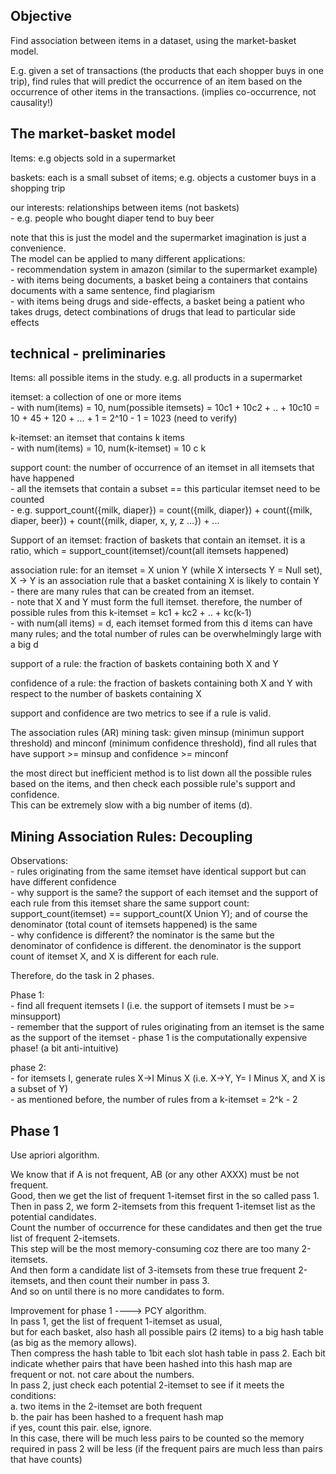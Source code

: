 Objective
----------------

Find association between items in a dataset, using the market-basket model.

E.g. given a set of transactions (the products that each shopper buys in one trip),
find rules that will predict the occurrence of an item based on 
the occurrence of other items in the transactions.
(implies co-occurrence, not causality!)

The market-basket model
---------------------------

Items: e.g objects sold in a supermarket 

baskets: each is a small subset of items; e.g. objects a customer buys in a shopping trip

our interests: relationships between items (not baskets)  
	- e.g. people who bought diaper tend to buy beer

note that this is just the model and the supermarket imagination is just a convenience.  
The model can be applied to many different applications:  
	- recommendation system in amazon (similar to the supermarket example)  
	- with items being documents, a basket being a containers that contains documents with a same sentence, find plagiarism  
	- with items being drugs and side-effects, a basket being a patient who takes drugs, detect combinations of drugs that lead to particular side effects


technical - preliminaries
--------------------------

Items: all possible items in the study. e.g. all products in a supermarket

itemset: a collection of one or more items  
	- with num(items) = 10, num(possible itemsets) = 10c1 + 10c2 + .. + 10c10 = 10 + 45 + 120 + ... + 1 = 2^10 - 1 = 1023 (need to verify)

k-itemset: an itemset that contains k items  
	- with num(items) = 10, num(k-itemset) =  10 c k

support count: the number of occurrence of an itemset in all itemsets that have happened  
	- all the itemsets that contain a subset == this particular itemset need to be counted  
	- e.g. support_count({milk, diaper}) = count({milk, diaper}) + count({milk, diaper, beer}) + count({milk, diaper, x, y, z ...}) + ...  

Support of an itemset: fraction of baskets that contain an itemset. it is a ratio, which = support_count(itemset)/count(all itemsets happened)

association rule: for an itemset = X union Y (while X intersects Y = Null set), 
X -> Y is an association rule that a basket containing X is likely to contain Y  
	- there are many rules that can be created from an itemset.  
	- note that X and Y must form the full itemset. therefore, the number of possible rules from this k-itemset = kc1 + kc2 + .. + kc(k-1)  
	- with num(all items) = d, each itemset formed from this d items can have many rules; and the total number of rules can be overwhelmingly large with a big d

support of a rule: the fraction of baskets containing both X and Y

confidence of a rule: the fraction of baskets containing both X and Y with respect to the number of baskets containing X

support and confidence are two metrics to see if a rule is valid.

The association rules (AR) mining task: given minsup (minimun support threshold) and minconf (minimum confidence threshold), 
find all rules that have support >= minsup and confidence >= minconf

the most direct but inefficient method is to list down all the possible rules based on the items, 
and then check each possible rule's support and confidence.  
This can be extremely slow with a big number of items (d).


Mining Association Rules: Decoupling
---------------------------------

Observations:  
	- rules originating from the same itemset have identical support but can have different confidence  
	- why support is the same? the support of each itemset and the support of each rule from this itemset share the same support count: support_count(itemset) == support_count(X Union Y); and of course the denominator (total count of itemsets happened) is the same  
 	- why confidence is different? the nominator is the same but the denominator of confidence is different. the denominator is the support count of itemset X, and X is different for each rule. 

Therefore, do the task in 2 phases.

Phase 1:  
	- find all frequent itemsets I (i.e. the support of itemsets I must be >= minsupport)  
	- remember that the support of rules originating from an itemset is the same as the support of the itemset
	- phase 1 is the computationally expensive phase! (a bit anti-intuitive)

phase 2:  
	- for itemsets I, generate rules X->I Minus X (i.e. X->Y, Y= I Minus X, and X is a subset of Y)  
	- as mentioned before, the number of rules from a k-itemset = 2^k - 2 

Phase 1
-------------------

Use apriori algorithm.

We know that if A is not frequent, AB (or any other AXXX) must be not frequent.  
Good, then we get the list of frequent 1-itemset first in the so called pass 1.  
Then in pass 2, we form 2-itemsets from this frequent 1-itemset list as the potential candidates.  
Count the number of occurrence for these candidates and then get the true list of frequent 2-itemsets.  
This step will be the most memory-consuming coz there are too many 2-itemsets.  
And then form a candidate list of 3-itemsets from these true frequent 2-itemsets, and then count their number in pass 3.  
And so on until there is no more candidates to form.

Improvement for phase 1 ----> PCY algorithm.  
In pass 1, get the list of frequent 1-itemset as usual,   
but for each basket, also hash all possible pairs (2 items) to a big hash table (as big as the memory allows).  
Then compress the hash table to 1bit each slot hash table in pass 2.
Each bit indicate whether pairs that have been hashed into this hash map are frequent or not. not care about the numbers.  
In pass 2, just check each potential 2-itemset to see if it meets the conditions:  
	a. two items in the 2-itemset are both frequent  
	b. the pair has been hashed to a frequent hash map  
if yes, count this pair. else, ignore.  
In this case, there will be much less pairs to be counted so the memory required in pass 2 will be less (if the frequent pairs are much less than pairs that have counts)
